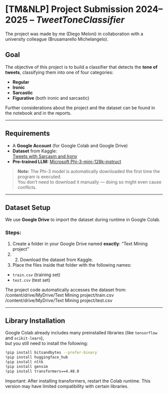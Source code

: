 # [TM&NLP] Project Submission 2024–2025 – *TweetToneClassifier*
The project was made by me (Diego Meloni) in collaboration with a university colleague (Brusamarello Michelangelo).

## Goal

The objective of this project is to build a classifier that detects the **tone of tweets**, classifying them into one of four categories:

-  **Regular**
-  **Ironic**
-  **Sarcastic**
-  **Figurative** (both ironic and sarcastic)

Further considerations about the project and the dataset can be found in the notebook and in the reports.

---

## Requirements

- A **Google Account** (for Google Colab and Google Drive)
- **Dataset** from Kaggle:  
  [Tweets with Sarcasm and Irony](https://www.kaggle.com/datasets/nikhiljohnk/tweets-with-sarcasm-and-irony)
- **Pre-trained LLM:** [Microsoft Phi-3-mini-128k-instruct](https://huggingface.co/microsoft/Phi-3-mini-128k-instruct)

>  **Note:** The Phi-3 model is automatically downloaded the first time the program is executed.  
> You don’t need to download it manually — doing so might even cause conflicts.

---

## Dataset Setup

We use **Google Drive** to import the dataset during runtime in Google Colab.

### Steps:
1. Create a folder in your Google Drive named **exactly**: "Text Mining project"
2. 2. Download the dataset from Kaggle.
3. Place the files inside that folder with the following names:
- `train.csv` (training set)
- `test.csv` (test set)

The project code automatically accesses the dataset from:
/content/drive/MyDrive/Text Mining project/train.csv
/content/drive/MyDrive/Text Mining project/test.csv


---

##  Library Installation

Google Colab already includes many preinstalled libraries (like `tensorflow` and `scikit-learn`),  
but you still need to install the following:

```bash
!pip install bitsandbytes --prefer-binary
!pip install huggingface_hub
!pip install nltk
!pip install gensim
!pip install transformers==4.48.0
```
Important: After installing transformers, restart the Colab runtime.
This version may have limited compatibility with certain libraries.
